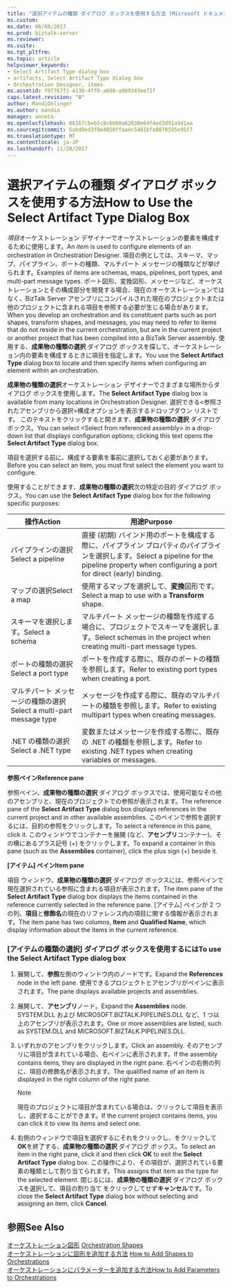 ```yaml
---
title: "選択アイテムの種類 ダイアログ ボックスを使用する方法 |Microsoft ドキュメント"
ms.custom: 
ms.date: 06/08/2017
ms.prod: biztalk-server
ms.reviewer: 
ms.suite: 
ms.tgt_pltfrm: 
ms.topic: article
helpviewer_keywords:
- Select Artifact Type dialog box
- artifacts, Select Artifact Type dialog box
- Orchestration Designer, items
ms.assetid: f0f767f1-4130-4ff0-a898-a089343ee71f
caps.latest.revision: "8"
author: MandiOhlinger
ms.author: mandia
manager: anneta
ms.openlocfilehash: 88167cbeb5c8c6bb0a62030e64f4ed3d91a9d1aa
ms.sourcegitcommit: 5abd0ed3f9e4858ffaaec5481bfa8878595e95f7
ms.translationtype: MT
ms.contentlocale: ja-JP
ms.lasthandoff: 11/28/2017
---
```

# <a name="how-to-use-the-select-artifact-type-dialog-box"></a><span data-ttu-id="9d6c8-102">選択アイテムの種類 ダイアログ ボックスを使用する方法</span><span class="sxs-lookup"><span data-stu-id="9d6c8-102">How to Use the Select Artifact Type Dialog Box</span></span>
<span data-ttu-id="9d6c8-103">*項目*オーケストレーション デザイナーでオーケストレーションの要素を構成するために使用します。</span><span class="sxs-lookup"><span data-stu-id="9d6c8-103">An *item* is used to configure elements of an orchestration in Orchestration Designer.</span></span> <span data-ttu-id="9d6c8-104">項目の例としては、スキーマ、マップ、パイプライン、ポートの種類、マルチパート メッセージの種類などが挙げられます。</span><span class="sxs-lookup"><span data-stu-id="9d6c8-104">Examples of items are schemas, maps, pipelines, port types, and multi-part message types.</span></span> <span data-ttu-id="9d6c8-105">ポート図形、変換図形、メッセージなど、オーケストレーションとその構成部分を開発する場合、現在のオーケストレーションではなく、BizTalk Server アセンブリにコンパイルされた現在のプロジェクトまたは他のプロジェクトに含まれる項目を参照する必要が生じる場合があります。</span><span class="sxs-lookup"><span data-stu-id="9d6c8-105">When you develop an orchestration and its constituent parts such as port shapes, transform shapes, and messages, you may need to refer to items that do not reside in the current orchestration, but are in the current project or another project that has been compiled into a BizTalk Server assembly.</span></span> <span data-ttu-id="9d6c8-106">使用する、**成果物の種類の選択** ダイアログ ボックスを探して、オーケストレーション内の要素を構成するときに項目を指定します。</span><span class="sxs-lookup"><span data-stu-id="9d6c8-106">You use the **Select Artifact Type** dialog box to locate and then specify items when configuring an element within an orchestration.</span></span>  
  
 <span data-ttu-id="9d6c8-107">**成果物の種類の選択**オーケストレーション デザイナーでさまざまな場所からダイアログ ボックスを使用します。</span><span class="sxs-lookup"><span data-stu-id="9d6c8-107">The **Select Artifact Type** dialog box is available from many locations in Orchestration Designer.</span></span> <span data-ttu-id="9d6c8-108">選択できる\<参照されたアセンブリから選択\>構成オプションを表示するドロップダウン リストです。 このテキストをクリックすると開きます、**成果物の種類の選択** ダイアログ ボックス。</span><span class="sxs-lookup"><span data-stu-id="9d6c8-108">You can select \<Select from referenced assembly\> in a drop-down list that displays configuration options; clicking this text opens the **Select Artifact Type** dialog box.</span></span>  
  
 <span data-ttu-id="9d6c8-109">項目を選択する前に、構成する要素を事前に選択しておく必要があります。</span><span class="sxs-lookup"><span data-stu-id="9d6c8-109">Before you can select an item, you must first select the element you want to configure.</span></span>  
  
 <span data-ttu-id="9d6c8-110">使用することができます、**成果物の種類の選択**次の特定の目的 ダイアログ ボックス。</span><span class="sxs-lookup"><span data-stu-id="9d6c8-110">You can use the **Select Artifact Type** dialog box for the following specific purposes:</span></span>  
  
|<span data-ttu-id="9d6c8-111">操作</span><span class="sxs-lookup"><span data-stu-id="9d6c8-111">Action</span></span>|<span data-ttu-id="9d6c8-112">用途</span><span class="sxs-lookup"><span data-stu-id="9d6c8-112">Purpose</span></span>|  
|------------|-------------|  
|<span data-ttu-id="9d6c8-113">パイプラインの選択</span><span class="sxs-lookup"><span data-stu-id="9d6c8-113">Select a pipeline</span></span>|<span data-ttu-id="9d6c8-114">直接 (初期) バインド用のポートを構成する際に、パイプライン プロパティのパイプラインを選択します。</span><span class="sxs-lookup"><span data-stu-id="9d6c8-114">Select a pipeline for the pipeline property when configuring a port for direct (early) binding.</span></span>|  
|<span data-ttu-id="9d6c8-115">マップの選択</span><span class="sxs-lookup"><span data-stu-id="9d6c8-115">Select a map</span></span>|<span data-ttu-id="9d6c8-116">使用するマップを選択して、**変換**図形です。</span><span class="sxs-lookup"><span data-stu-id="9d6c8-116">Select a map to use with a **Transform** shape.</span></span>|  
|<span data-ttu-id="9d6c8-117">スキーマを選択します。</span><span class="sxs-lookup"><span data-stu-id="9d6c8-117">Select a schema</span></span>|<span data-ttu-id="9d6c8-118">マルチパート メッセージの種類を作成する場合に、プロジェクトでスキーマを選択します。</span><span class="sxs-lookup"><span data-stu-id="9d6c8-118">Select schemas in the project when creating multi-part message types.</span></span>|  
|<span data-ttu-id="9d6c8-119">ポートの種類の選択</span><span class="sxs-lookup"><span data-stu-id="9d6c8-119">Select a port type</span></span>|<span data-ttu-id="9d6c8-120">ポートを作成する際に、既存のポートの種類を参照します。</span><span class="sxs-lookup"><span data-stu-id="9d6c8-120">Refer to existing port types when creating a port.</span></span>|  
|<span data-ttu-id="9d6c8-121">マルチパート メッセージの種類の選択</span><span class="sxs-lookup"><span data-stu-id="9d6c8-121">Select a multi-part message type</span></span>|<span data-ttu-id="9d6c8-122">メッセージを作成する際に、既存のマルチパートの種類を参照します。</span><span class="sxs-lookup"><span data-stu-id="9d6c8-122">Refer to existing multipart types when creating messages.</span></span>|  
|<span data-ttu-id="9d6c8-123">.NET の種類の選択</span><span class="sxs-lookup"><span data-stu-id="9d6c8-123">Select a .NET type</span></span>|<span data-ttu-id="9d6c8-124">変数またはメッセージを作成する際に、既存の .NET の種類を参照します。</span><span class="sxs-lookup"><span data-stu-id="9d6c8-124">Refer to existing .NET types when creating variables or messages.</span></span>|  
  
 <span data-ttu-id="9d6c8-125">**参照ペイン**</span><span class="sxs-lookup"><span data-stu-id="9d6c8-125">**Reference pane**</span></span>  
  
 <span data-ttu-id="9d6c8-126">参照ペイン、**成果物の種類の選択** ダイアログ ボックスでは、使用可能なその他のアセンブリと、現在のプロジェクトでの参照が表示されます。</span><span class="sxs-lookup"><span data-stu-id="9d6c8-126">The reference pane of the **Select Artifact Type** dialog box displays references in the current project and in other available assemblies.</span></span> <span data-ttu-id="9d6c8-127">このペインで参照を選択するには、目的の参照をクリックします。</span><span class="sxs-lookup"><span data-stu-id="9d6c8-127">To select a reference in this pane, click it.</span></span> <span data-ttu-id="9d6c8-128">このウィンドウでコンテナーを展開 (など、**アセンブリ**コンテナー)、その横にあるプラス記号 (+) をクリックします。</span><span class="sxs-lookup"><span data-stu-id="9d6c8-128">To expand a container in this pane (such as the **Assemblies** container), click the plus sign (+) beside it.</span></span>  
  
 <span data-ttu-id="9d6c8-129">**[アイテム] ペイン**</span><span class="sxs-lookup"><span data-stu-id="9d6c8-129">**Item pane**</span></span>  
  
 <span data-ttu-id="9d6c8-130">項目 ウィンドウ、**成果物の種類の選択** ダイアログ ボックスには、参照ペインで現在選択されている参照に含まれる項目が表示されます。</span><span class="sxs-lookup"><span data-stu-id="9d6c8-130">The item pane of the **Select Artifact Type** dialog box displays the items contained in the reference currently selected in the reference pane.</span></span> <span data-ttu-id="9d6c8-131">[アイテム] ペインが 2 つの列、**項目**と**修飾名**の現在のリファレンス内の項目に関する情報が表示されます。</span><span class="sxs-lookup"><span data-stu-id="9d6c8-131">The item pane has two columns, **Item** and **Qualified Name**, which display information about the items in the current reference.</span></span>  
  
### <a name="to-use-the-select-artifact-type-dialog-box"></a><span data-ttu-id="9d6c8-132">[アイテムの種類の選択] ダイアログ ボックスを使用するには</span><span class="sxs-lookup"><span data-stu-id="9d6c8-132">To use the Select Artifact Type dialog box</span></span>  
  
1.  <span data-ttu-id="9d6c8-133">展開して、**参照**左側のウィンドウ内のノードです。</span><span class="sxs-lookup"><span data-stu-id="9d6c8-133">Expand the **References** node in the left pane.</span></span> <span data-ttu-id="9d6c8-134">使用できるプロジェクトとアセンブリがペインに表示されます。</span><span class="sxs-lookup"><span data-stu-id="9d6c8-134">The pane displays available projects and assemblies.</span></span>  
  
2.  <span data-ttu-id="9d6c8-135">展開して、**アセンブリ**ノード。</span><span class="sxs-lookup"><span data-stu-id="9d6c8-135">Expand the **Assemblies** node.</span></span> <span data-ttu-id="9d6c8-136">SYSTEM.DLL および MICROSOFT.BIZTALK.PIPELINES.DLL など、1 つ以上のアセンブリが表示されます。</span><span class="sxs-lookup"><span data-stu-id="9d6c8-136">One or more assemblies are listed, such as SYSTEM.DLL and MICROSOFT.BIZTALK.PIPELINES.DLL.</span></span>  
  
3.  <span data-ttu-id="9d6c8-137">いずれかのアセンブリをクリックします。</span><span class="sxs-lookup"><span data-stu-id="9d6c8-137">Click an assembly.</span></span> <span data-ttu-id="9d6c8-138">そのアセンブリに項目が含まれている場合、右ペインに表示されます。</span><span class="sxs-lookup"><span data-stu-id="9d6c8-138">If the assembly contains items, they are displayed in the right pane.</span></span> <span data-ttu-id="9d6c8-139">右ペインの右側の列に、項目の修飾名が表示されます。</span><span class="sxs-lookup"><span data-stu-id="9d6c8-139">The qualified name of an item is displayed in the right column of the right pane.</span></span>  
  
    > [!NOTE]
    >  <span data-ttu-id="9d6c8-140">現在のプロジェクトに項目が含まれている場合は、クリックして項目を表示し、選択することができます。</span><span class="sxs-lookup"><span data-stu-id="9d6c8-140">If the current project contains items, you can click it to view its items and select one.</span></span>  
  
4.  <span data-ttu-id="9d6c8-141">右側のウィンドウで項目を選択するにそれをクリックし、をクリックして**OK**を終了する、**成果物の種類の選択** ダイアログ ボックス。</span><span class="sxs-lookup"><span data-stu-id="9d6c8-141">To select an item in the right pane, click it and then click **OK** to exit the **Select Artifact Type** dialog box.</span></span> <span data-ttu-id="9d6c8-142">この操作により、その項目が、選択されている要素の種類として割り当てられます。</span><span class="sxs-lookup"><span data-stu-id="9d6c8-142">This assigns that item as the type for the selected element.</span></span> <span data-ttu-id="9d6c8-143">閉じるには、**成果物の種類の選択** ダイアログ ボックスを選択して、項目の割り当て をクリックしてせず**キャンセル**です。</span><span class="sxs-lookup"><span data-stu-id="9d6c8-143">To close the **Select Artifact Type** dialog box without selecting and assigning an item, click **Cancel**.</span></span>  
  
## <a name="see-also"></a><span data-ttu-id="9d6c8-144">参照</span><span class="sxs-lookup"><span data-stu-id="9d6c8-144">See Also</span></span>  
 <span data-ttu-id="9d6c8-145">[オーケストレーション図形](../core/orchestration-shapes.md) </span><span class="sxs-lookup"><span data-stu-id="9d6c8-145">[Orchestration Shapes](../core/orchestration-shapes.md) </span></span>  
 <span data-ttu-id="9d6c8-146">[オーケストレーションに図形を追加する方法](../core/how-to-add-shapes-to-orchestrations.md) </span><span class="sxs-lookup"><span data-stu-id="9d6c8-146">[How to Add Shapes to Orchestrations](../core/how-to-add-shapes-to-orchestrations.md) </span></span>  
 [<span data-ttu-id="9d6c8-147">オーケストレーションにパラメーターを追加する方法</span><span class="sxs-lookup"><span data-stu-id="9d6c8-147">How to Add Parameters to Orchestrations</span></span>](../core/how-to-add-parameters-to-orchestrations.md)